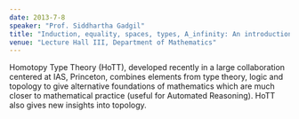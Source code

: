```yaml
---
date: 2013-7-8
speaker: "Prof. Siddhartha Gadgil"
title: "Induction, equality, spaces, types, A_infinity: An introduction to HoTT"
venue: "Lecture Hall III, Department of Mathematics"
---
```

Homotopy Type Theory (HoTT), developed recently in a large
collaboration centered at IAS, Princeton, combines elements
from type theory, logic and topology to give alternative foundations
of mathematics which are much closer to mathematical practice (useful
for Automated Reasoning). HoTT also gives new insights into topology.
